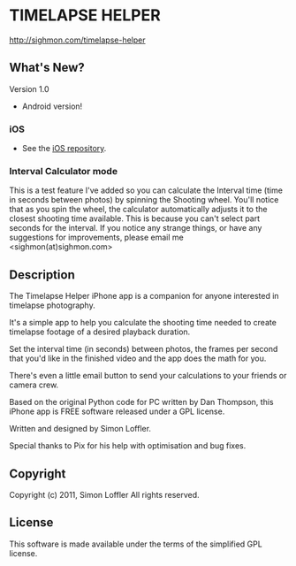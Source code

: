 # TIMELAPSE HELPER
<http://sighmon.com/timelapse-helper>

## What's New?
Version 1.0

* Android version!

### iOS

* See the [iOS repository](https://github.com/sighmon/Timelapse-Calculator).


### Interval Calculator mode
This is a test feature I've added so you can calculate the Interval time (time in seconds between photos) by spinning the Shooting wheel. You'll notice that as you spin the wheel, the calculator automatically adjusts it to the closest shooting time available. This is because you can't select part seconds for the interval.
If you notice any strange things, or have any suggestions for improvements, please email me <sighmon(at)sighmon.com>

## Description
The Timelapse Helper iPhone app is a companion for anyone interested in timelapse photography.

It's a simple app to help you calculate the shooting time needed to create timelapse footage of a desired playback duration.

Set the interval time (in seconds) between photos, the frames per second that you'd like in the finished video and the app does the math for you.

There's even a little email button to send your calculations to your friends or camera crew.

Based on the original Python code for PC written by Dan Thompson, this iPhone app is FREE software released under a GPL license.

Written and designed by Simon Loffler.

Special thanks to Pix for his help with optimisation and bug fixes.

## Copyright
Copyright (c) 2011, Simon Loffler
All rights reserved.

## License
This software is made available under the terms of the simplified GPL license.
